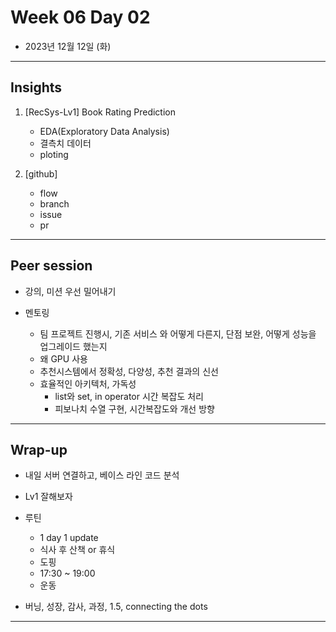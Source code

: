 # Week 06 Day 02

- 2023년 12월 12일 (화)

---

## Insights

1) [RecSys-Lv1] Book Rating Prediction
    - EDA(Exploratory Data Analysis)
    - 결측치 데이터
    - ploting
    
2) [github] 
    - flow
    - branch
    - issue
    - pr

---

## Peer session

- 강의, 미션 우선 밀어내기

- 멘토링
    - 팀 프로젝트 진행시, 기존 서비스 와 어떻게 다른지, 단점 보완, 어떻게 성능을 업그레이드 했는지
    - 왜 GPU 사용
    - 추천시스템에서 정확성, 다양성, 추천 결과의 신선
    - 효율적인 아키텍처, 가독성 
        - list와 set, in operator 시간 복잡도 처리
        - 피보나치 수열 구현, 시간복잡도와 개선 방향

---

## Wrap-up

- 내일 서버 연결하고, 베이스 라인 코드 분석

- Lv1 잘해보자

- 루틴
    - 1 day 1 update
    - 식사 후 산책 or 휴식
    - 도핑
    - 17:30 ~ 19:00 
    - 운동

- 버닝, 성장, 감사, 과정, 1.5, connecting the dots

---
